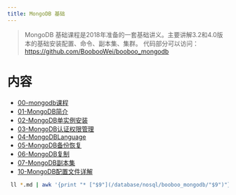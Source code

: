 ```yaml
---
title: MongoDB 基础
---
```


> MongoDB 基础课程是2018年准备的一套基础讲义。主要讲解3.2和4.0版本的基础安装配置、命令、副本集、集群。
> 代码部分可以访问：https://github.com/BoobooWei/booboo_mongodb

# 内容

- [00-mongodb课程](/database/nosql/booboo_mongodb/00-mongodb课程.html)
- [01-MongoDB简介](/database/nosql/booboo_mongodb/01-MongoDB简介.html)
- [02-MongoDB单实例安装](/database/nosql/booboo_mongodb/02-MongoDB单实例安装.html)
- [03-MongoDB认证权限管理](/database/nosql/booboo_mongodb/03-MongoDB认证权限管理.html)
- [04-MongoDBLanguage](/database/nosql/booboo_mongodb/04-MongoDBLanguage.html)
- [05-MongoDB备份恢复](/database/nosql/booboo_mongodb/05-MongoDB备份恢复.html)
- [06-MongoDB复制](/database/nosql/booboo_mongodb/06-MongoDB复制.html)
- [07-MongoDB副本集](/database/nosql/booboo_mongodb/07-MongoDB副本集.html)
- [10-MongoDB配置文件详解](/database/nosql/booboo_mongodb/10-MongoDB配置文件详解.html)

```bash
 ll *.md | awk '{print "* ["$9"](/database/nosql/booboo_mongodb/"$9")"}' | sed 's/.md//'|sed 's/.md/.html/g'
```
